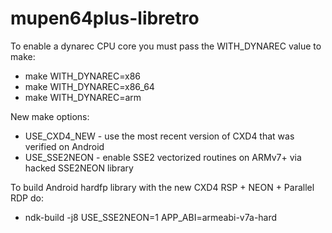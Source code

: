 mupen64plus-libretro
====================

To enable a dynarec CPU core you must pass the WITH_DYNAREC value to make:
* make WITH_DYNAREC=x86
* make WITH_DYNAREC=x86_64
* make WITH_DYNAREC=arm

New make options:
* USE_CXD4_NEW - use the most recent version of CXD4 that was verified on Android
* USE_SSE2NEON - enable SSE2 vectorized routines on ARMv7+ via hacked SSE2NEON library

To build Android hardfp library with the new CXD4 RSP + NEON + Parallel RDP do:
* ndk-build -j8 USE_SSE2NEON=1 APP_ABI=armeabi-v7a-hard
